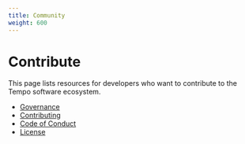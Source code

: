 ```yaml
---
title: Community
weight: 600
---
```


# Contribute
This page lists resources for developers who want to contribute to the Tempo software ecosystem.

- [Governance](https://github.com/grafana/tempo/blob/master/GOVERNANCE.md)
- [Contributing](https://github.com/grafana/tempo/blob/master/CONTRIBUTING.md)
- [Code of Conduct](https://github.com/grafana/tempo/blob/master/CODE_OF_CONDUCT.md)
- [License](https://github.com/grafana/tempo/blob/master/LICENSE)